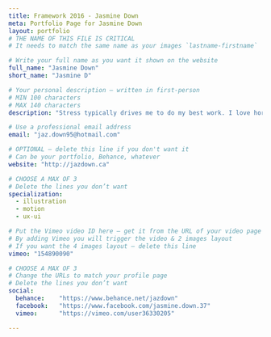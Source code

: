 ```yaml
---
title: Framework 2016 - Jasmine Down
meta: Portfolio Page for Jasmine Down
layout: portfolio
# THE NAME OF THIS FILE IS CRITICAL
# It needs to match the same name as your images `lastname-firstname`

# Write your full name as you want it shown on the website
full_name: "Jasmine Down"
short_name: "Jasmine D"

# Your personal description — written in first-person
# MIN 100 characters
# MAX 140 characters
description: "Stress typically drives me to do my best work. I love horror movies, camping, and having a beer with friends."

# Use a professional email address
email: "jaz.down95@hotmail.com"

# OPTIONAL — delete this line if you don't want it
# Can be your portfolio, Behance, whatever
website: "http://jazdown.ca"

# CHOOSE A MAX OF 3
# Delete the lines you don’t want
specialization:
  - illustration
  - motion
  - ux-ui

# Put the Vimeo video ID here — get it from the URL of your video page
# By adding Vimeo you will trigger the video & 2 images layout
# If you want the 4 images layout — delete this line
vimeo: "154890090"

# CHOOSE A MAX OF 3
# Change the URLs to match your profile page
# Delete the lines you don’t want
social:
  behance:    "https://www.behance.net/jazdown"
  facebook:   "https://www.facebook.com/jasmine.down.37"
  vimeo:      "https://vimeo.com/user36330205"

---
```


